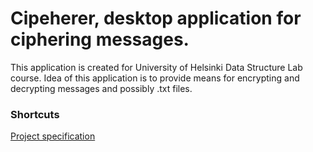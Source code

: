 # Cipeherer, desktop application for ciphering messages.

This application is created for University of Helsinki Data Structure Lab course.
Idea of this application is to provide means for encrypting and decrypting messages and possibly .txt files.

### Shortcuts
[Project specification](http://rumkin.com/tools/cipher/index.php)
